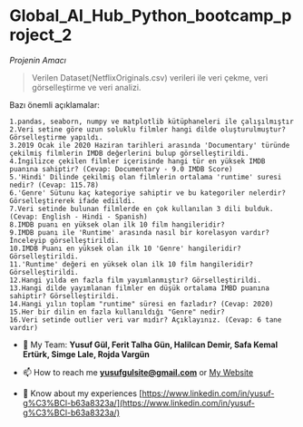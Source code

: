 # Global_AI_Hub_Python_bootcamp_project_2

*Projenin Amacı*

> Verilen Dataset(NetflixOriginals.csv) verileri ile veri çekme, veri görselleştirme ve veri analizi.

Bazı önemli açıklamalar:
```
1.pandas, seaborn, numpy ve matplotlib kütüphaneleri ile çalışılmıştır
2.Veri setine göre uzun soluklu filmler hangi dilde oluşturulmuştur? Görselleştirme yapıldı.
3.2019 Ocak ile 2020 Haziran tarihleri arasında 'Documentary' türünde çekilmiş filmlerin IMDB değerlerini bulup görselleştirildi.
4.İngilizce çekilen filmler içerisinde hangi tür en yüksek IMDB puanına sahiptir? (Cevap: Documentary - 9.0 IMDB Score)
5.'Hindi' Dilinde çekilmiş olan filmlerin ortalama 'runtime' suresi nedir? (Cevap: 115.78)
6.'Genre' Sütunu kaç kategoriye sahiptir ve bu kategoriler nelerdir? Görselleştirerek ifade ediildi.
7.Veri setinde bulunan filmlerde en çok kullanılan 3 dili bulduk. (Cevap: English - Hindi - Spanish)
8.IMDB puanı en yüksek olan ilk 10 film hangileridir? 
9.IMDB puanı ile 'Runtime' arasında nasıl bir korelasyon vardır? İnceleyip görselleştirildi.
10.IMDB Puanı en yüksek olan ilk 10 'Genre' hangileridir? Görselleştirildi.
11.'Runtime' değeri en yüksek olan ilk 10 film hangileridir? Görselleştirildi.
12.Hangi yılda en fazla film yayımlanmıştır? Görselleştirildi.
13.Hangi dilde yayımlanan filmler en düşük ortalama IMBD puanına sahiptir? Görselleştirildi.
14.Hangi yılın toplam "runtime" süresi en fazladır? (Cevap: 2020)
15.Her bir dilin en fazla kullanıldığı "Genre" nedir? 
16.Veri setinde outlier veri var mıdır? Açıklayınız. (Cevap: 6 tane vardır)

```
- 🌱 My Team: **Yusuf Gül, Ferit Talha Gün, Halilcan Demir, Safa Kemal Ertürk, Simge Lale, Rojda Vargün**

- 📫 How to reach me **yusufgulsite@gmail.com** or [My Website](http://yusufgulsite.cf/)

- 📄 Know about my experiences [https://www.linkedin.com/in/yusuf-g%C3%BCl-b63a8323a/](https://www.linkedin.com/in/yusuf-g%C3%BCl-b63a8323a/)
